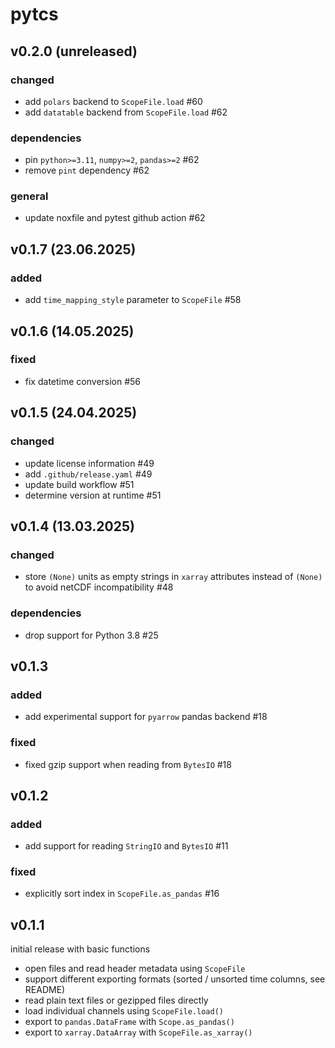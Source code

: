 # pytcs

## v0.2.0 (unreleased)

### changed

- add `polars` backend to `ScopeFile.load` #60
- add `datatable` backend from `ScopeFile.load` #62

### dependencies

- pin `python>=3.11`, `numpy>=2`, `pandas>=2` #62
- remove `pint` dependency #62

### general

- update noxfile and pytest github action #62

## v0.1.7 (23.06.2025)

### added

- add `time_mapping_style` parameter to `ScopeFile` #58

## v0.1.6 (14.05.2025)

### fixed

- fix datetime conversion #56

## v0.1.5 (24.04.2025)

### changed

- update license information #49
- add `.github/release.yaml` #49
- update build workflow #51
- determine version at runtime #51

## v0.1.4 (13.03.2025)

### changed

- store `(None)` units as empty strings in `xarray` attributes instead of `(None)` to avoid netCDF incompatibility #48

### dependencies

- drop support for Python 3.8 #25

## v0.1.3

### added

- add experimental support for `pyarrow` pandas backend #18

### fixed

- fixed gzip support when reading from `BytesIO` #18

## v0.1.2

### added

- add support for reading `StringIO` and `BytesIO` #11

### fixed

- explicitly sort index in `ScopeFile.as_pandas` #16

## v0.1.1

initial release with basic functions

- open files and read header metadata using `ScopeFile`
- support different exporting formats (sorted / unsorted time columns, see README)
- read plain text files or gezipped files directly
- load individual channels using `ScopeFile.load()`
- export to `pandas.DataFrame` with `Scope.as_pandas()`
- export to `xarray.DataArray` with `ScopeFile.as_xarray()`

